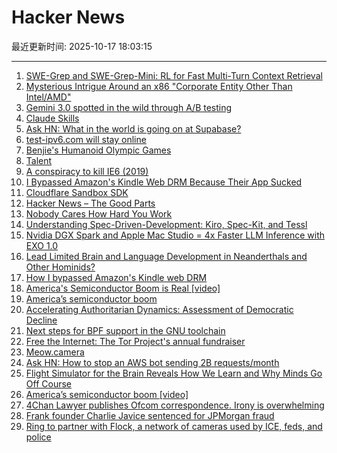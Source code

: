 # Hacker News

最近更新时间: 2025-10-17 18:03:15

--- 
1. [SWE-Grep and SWE-Grep-Mini: RL for Fast Multi-Turn Context Retrieval](https://cognition.ai/blog/swe-grep) 
2. [Mysterious Intrigue Around an x86 "Corporate Entity Other Than Intel/AMD"](https://www.phoronix.com/news/x86-Opcodes-Not-AMD-Or-Intel) 
3. [Gemini 3.0 spotted in the wild through A/B testing](https://ricklamers.io/posts/gemini-3-spotted-in-the-wild/) 
4. [Claude Skills](https://www.anthropic.com/news/skills) 
5. [Ask HN: What in the world is going on at Supabase?](https://news.ycombinator.com/item?id=45609621) 
6. [test-ipv6.com will stay online](https://status.test-ipv6.com) 
7. [Benjie's Humanoid Olympic Games](https://generalrobots.substack.com/p/benjies-humanoid-olympic-games) 
8. [Talent](https://www.felixstocker.com/blog/talent) 
9. [A conspiracy to kill IE6 (2019)](https://blog.chriszacharias.com/a-conspiracy-to-kill-ie6) 
10. [I Bypassed Amazon's Kindle Web DRM Because Their App Sucked](https://blog.pixelmelt.dev/kindle-web-drm/) 
11. [Cloudflare Sandbox SDK](https://sandbox.cloudflare.com/) 
12. [Hacker News – The Good Parts](https://smartmic.bearblog.dev/why-hacker-news/) 
13. [Nobody Cares How Hard You Work](https://alifeengineered.substack.com/p/nobody-cares-how-hard-you-work) 
14. [Understanding Spec-Driven-Development: Kiro, Spec-Kit, and Tessl](https://martinfowler.com/articles/exploring-gen-ai/sdd-3-tools.html) 
15. [Nvidia DGX Spark and Apple Mac Studio = 4x Faster LLM Inference with EXO 1.0](https://blog.exolabs.net/nvidia-dgx-spark/) 
16. [Lead Limited Brain and Language Development in Neanderthals and Other Hominids?](https://today.ucsd.edu/story/did-lead-limit-brain-and-language-development-in-neanderthals-and-other-extinct-hominids) 
17. [How I bypassed Amazon's Kindle web DRM](https://blog.pixelmelt.dev/kindle-web-drm/) 
18. [America's Semiconductor Boom is Real [video]](https://www.youtube.com/watch?v=T-jt3qBzJ4A) 
19. [America’s semiconductor boom](https://www.youtube.com/watch?v=T-jt3qBzJ4A) 
20. [Accelerating Authoritarian Dynamics: Assessment of Democratic Decline](https://steadystate1.substack.com/p/accelerating-authoritarian-dynamics) 
21. [Next steps for BPF support in the GNU toolchain](https://lwn.net/Articles/1039827/) 
22. [Free the Internet: The Tor Project's annual fundraiser](https://blog.torproject.org/2025-fundraiser-donations-matched/) 
23. [Meow.camera](https://meow.camera/) 
24. [Ask HN: How to stop an AWS bot sending 2B requests/month](https://news.ycombinator.com/item?id=45613567) 
25. [Flight Simulator for the Brain Reveals How We Learn and Why Minds Go Off Course](https://now.tufts.edu/2025/10/16/flight-simulator-brain-reveals-how-we-learn-and-why-minds-sometimes-go-course) 
26. [America’s semiconductor boom [video]](https://www.youtube.com/watch?v=T-jt3qBzJ4A) 
27. [4Chan Lawyer publishes Ofcom correspondence. Irony is overwhelming](https://alecmuffett.com/article/117792) 
28. [Frank founder Charlie Javice sentenced for JPMorgan fraud](https://www.bbc.com/news/articles/c4gwj15djdxo) 
29. [Ring to partner with Flock, a network of cameras used by ICE, feds, and police](https://techcrunch.com/2025/10/16/amazons-ring-to-partner-with-flock-a-network-of-ai-cameras-used-by-ice-feds-and-police/) 

